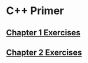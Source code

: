 # C++ Primer
## [Chapter 1 Exercises](ch01/exercises.md)
## [Chapter 2 Exercises](ch02/exercises.md)
